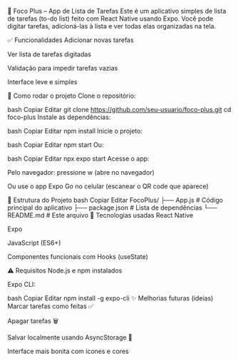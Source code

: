 📱 Foco Plus – App de Lista de Tarefas
Este é um aplicativo simples de lista de tarefas (to-do list) feito com React Native usando Expo.
Você pode digitar tarefas, adicioná-las à lista e ver todas elas organizadas na tela.

✅ Funcionalidades
Adicionar novas tarefas

Ver lista de tarefas digitadas

Validação para impedir tarefas vazias

Interface leve e simples

🚀 Como rodar o projeto
Clone o repositório:

bash
Copiar
Editar
git clone https://github.com/seu-usuario/foco-plus.git
cd foco-plus
Instale as dependências:

bash
Copiar
Editar
npm install
Inicie o projeto:

bash
Copiar
Editar
npm start
Ou:

bash
Copiar
Editar
npx expo start
Acesse o app:

Pelo navegador: pressione w (abre no navegador)

Ou use o app Expo Go no celular (escanear o QR code que aparece)

📁 Estrutura do Projeto
bash
Copiar
Editar
FocoPlus/
├── App.js             # Código principal do aplicativo
├── package.json       # Lista de dependências
└── README.md          # Este arquivo
🧱 Tecnologias usadas
React Native

Expo

JavaScript (ES6+)

Componentes funcionais com Hooks (useState)

⚠️ Requisitos
Node.js e npm instalados

Expo CLI:

bash
Copiar
Editar
npm install -g expo-cli
✨ Melhorias futuras (ideias)
Marcar tarefas como feitas ✅

Apagar tarefas 🗑️

Salvar localmente usando AsyncStorage 💾

Interface mais bonita com ícones e cores


